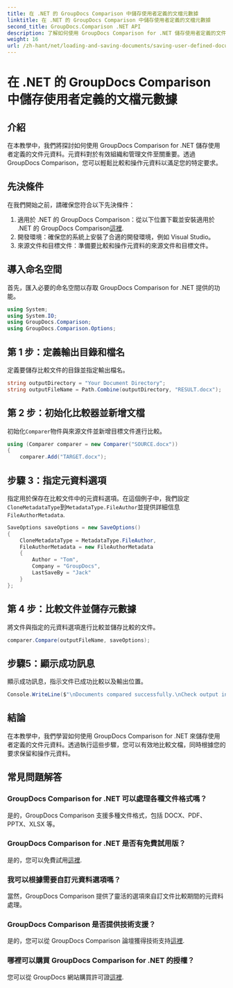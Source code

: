 ```yaml
---
title: 在 .NET 的 GroupDocs Comparison 中儲存使用者定義的文檔元數據
linktitle: 在 .NET 的 GroupDocs Comparison 中儲存使用者定義的文檔元數據
second_title: GroupDocs.Comparison .NET API
description: 了解如何使用 GroupDocs Comparison for .NET 儲存使用者定義的文件元資料。透過逐步說明輕鬆比較和操作元資料。
weight: 16
url: /zh-hant/net/loading-and-saving-documents/saving-user-defined-document-metadata/
---
```


# 在 .NET 的 GroupDocs Comparison 中儲存使用者定義的文檔元數據

## 介紹
在本教學中，我們將探討如何使用 GroupDocs Comparison for .NET 儲存使用者定義的文件元資料。元資料對於有效組織和管理文件至關重要。透過 GroupDocs Comparison，您可以輕鬆比較和操作元資料以滿足您的特定要求。
## 先決條件
在我們開始之前，請確保您符合以下先決條件：
1. 適用於 .NET 的 GroupDocs Comparison：從以下位置下載並安裝適用於 .NET 的 GroupDocs Comparison[這裡](https://releases.groupdocs.com/comparison/net/).
2. 開發環境：確保您的系統上安裝了合適的開發環境，例如 Visual Studio。
3. 來源文件和目標文件：準備要比較和操作元資料的來源文件和目標文件。

## 導入命名空間
首先，匯入必要的命名空間以存取 GroupDocs Comparison for .NET 提供的功能。
```csharp
using System;
using System.IO;
using GroupDocs.Comparison;
using GroupDocs.Comparison.Options;
```
## 第 1 步：定義輸出目錄和檔名
定義要儲存比較文件的目錄並指定輸出檔名。
```csharp
string outputDirectory = "Your Document Directory";
string outputFileName = Path.Combine(outputDirectory, "RESULT.docx");
```
## 第 2 步：初始化比較器並新增文檔
初始化`Comparer`物件與來源文件並新增目標文件進行比較。
```csharp
using (Comparer comparer = new Comparer("SOURCE.docx"))
{
    comparer.Add("TARGET.docx");
```
## 步驟 3：指定元資料選項
指定用於保存在比較文件中的元資料選項。在這個例子中，我們設定`CloneMetadataType`到`MetadataType.FileAuthor`並提供詳細信息`FileAuthorMetadata`.
```csharp
SaveOptions saveOptions = new SaveOptions()
{
    CloneMetadataType = MetadataType.FileAuthor,
    FileAuthorMetadata = new FileAuthorMetadata
    {
        Author = "Tom",
        Company = "GroupDocs",
        LastSaveBy = "Jack"
    }
};
```
## 第 4 步：比較文件並儲存元數據
將文件與指定的元資料選項進行比較並儲存比較的文件。
```csharp
comparer.Compare(outputFileName, saveOptions);
```
## 步驟5：顯示成功訊息
顯示成功訊息，指示文件已成功比較以及輸出位置。
```csharp
Console.WriteLine($"\nDocuments compared successfully.\nCheck output in {outputDirectory}.");
```

## 結論
在本教學中，我們學習如何使用 GroupDocs Comparison for .NET 來儲存使用者定義的文件元資料。透過執行這些步驟，您可以有效地比較文檔，同時根據您的要求保留和操作元資料。
## 常見問題解答
### GroupDocs Comparison for .NET 可以處理各種文件格式嗎？
是的，GroupDocs Comparison 支援多種文件格式，包括 DOCX、PDF、PPTX、XLSX 等。
### GroupDocs Comparison for .NET 是否有免費試用版？
是的，您可以免費試用[這裡](https://releases.groupdocs.com/).
### 我可以根據需要自訂元資料選項嗎？
當然，GroupDocs Comparison 提供了靈活的選項來自訂文件比較期間的元資料處理。
### GroupDocs Comparison 是否提供技術支援？
是的，您可以從 GroupDocs Comparison 論壇獲得技術支持[這裡](https://forum.groupdocs.com/c/comparison/12).
### 哪裡可以購買 GroupDocs Comparison for .NET 的授權？
您可以從 GroupDocs 網站購買許可證[這裡](https://purchase.groupdocs.com/buy).
